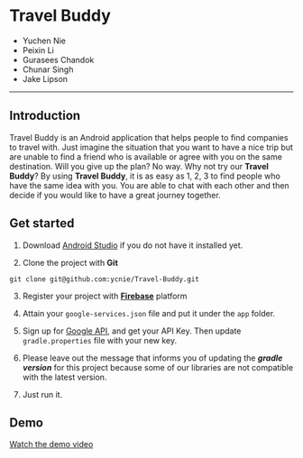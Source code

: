 # Travel Buddy

* Yuchen Nie  
* Peixin Li  
* Gurasees Chandok  
* Chunar Singh  
* Jake Lipson  

---

## Introduction  
Travel Buddy is an Android application that helps people to find companies to travel with. Just imagine the situation that you want to have a nice trip but are unable to find a friend who is available or agree with you on the same destination. Will you give up the plan? No way. Why not try our **Travel Buddy**? By using **Travel Buddy**, it is as easy as 1, 2, 3 to find people who have the same idea with you. You are able to chat with each other and then decide if you would like to have a great journey together.

## Get started
1. Download [Android Studio](https://developer.android.com/studio/?gclid=CjwKCAiAqOriBRAfEiwAEb9oXZPFh1vwelJ_lsKIojHCPFKtiEQP6EPBJ6NbC-FAkrLXyWUqyPpdjBoCeYcQAvD_BwE) if you do not have it installed yet.

2. Clone the project with **Git**  
```
git clone git@github.com:ycnie/Travel-Buddy.git
```
3. Register your project with [**Firebase**](https://firebase.google.com/?gclid=CjwKCAiAqOriBRAfEiwAEb9oXb6Fh2U3gJ77GnIO4M47FClBmO0fPplKS1E-qfeahMN5ghQy9bBfqhoCWQ4QAvD_BwE) platform

4. Attain your `google-services.json` file and put it under the `app` folder.

5. Sign up for [Google API](https://cloud.google.com/maps-platform/places/?utm_source=google&utm_medium=cpc&utm_campaign=FY18-Q2-global-demandgen-paidsearchonnetworkhouseads-cs-maps_contactsal_saf&utm_content=text-ad-none-none-DEV_c-CRE_315916117565-ADGP_Hybrid+%7C+AW+SEM+%7C+BKWS+~+Google+Maps+Places+API-KWID_43700039136946099-kwd-22859391737-userloc_9002029&utm_term=KW_google%20places%20api-ST_google+places+api&gclid=CLHs7-bCqOACFRi5swod5AkG5A), and get your API Key. Then update `gradle.properties` file with your new key.

6. Please leave out the message that informs you of updating the ***gradle version*** for this project because some of our libraries are not compatible with the latest version.

7. Just run it.

## Demo
[Watch the demo video](https://drive.google.com/file/d/1jWlhJmlaRFkE2EcfHWcIUPPoYHYaS0dm/view?usp=sharing)
